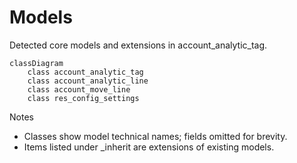 # Models

Detected core models and extensions in account_analytic_tag.

```mermaid
classDiagram
    class account_analytic_tag
    class account_analytic_line
    class account_move_line
    class res_config_settings
```

Notes
- Classes show model technical names; fields omitted for brevity.
- Items listed under _inherit are extensions of existing models.
